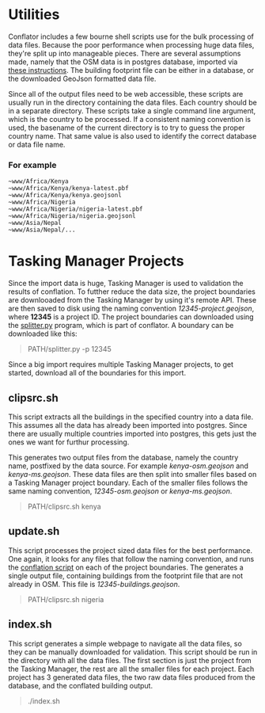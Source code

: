 # Utilities

Conflator includes a few bourne shell scripts use for the bulk
processing of data files. Because the poor performance when processing
huge data files, they're split up into manageable pieces. There are
several assumptions made, namely that the OSM data is in postgres
database, imported via [these instructions](conflation.md). The
building footprint file can be either in a database, or the downloaded
GeoJson formatted data file.

Since all of the output files need to be web accessible, these scripts
are usually run in the directory containing the data files. Each
country should be in a separate directory. These scripts take a single
command line argument, which is the country to be processed. If a
consistent naming convention is used, the basename of the current
directory is to try to guess the proper country name. That same value
is also used to identify the correct database or data file name.

### For example

	~www/Africa/Kenya
	~www/Africa/Kenya/kenya-latest.pbf
	~www/Africa/Kenya/kenya.geojsonl
	~www/Africa/Nigeria
	~www/Africa/Nigeria/nigeria-latest.pbf
	~www/Africa/Nigeria/nigeria.geojsonl
	~www/Asia/Nepal
	~www/Asia/Nepal/...

# Tasking Manager Projects

Since the import data is huge, Tasking Manager is used to validation
the results of conflation. To futther reduce the data size, the
project boundaries are downlooaded from the Tasking Manager by using
it's remote API. These are then saved to disk using the naming
convention *12345-project.geojson*, where **12345** is a project
ID. The project boundaries can downloaded using the
[splitter.py](splitter.md) program, which is part of conflator. A
boundary can be downloaded like this:

> PATH/splitter.py -p 12345

Since a big import requires multiple Tasking Manager projects, to get
started, download all of the boundaries for this import.

## clipsrc.sh

This script extracts all the buildings in the specified country into a
data file. This assumes all the data has already been imported into
postgres. Since there are usually multiple countries imported into
postgres, this gets just the ones we want for furthur processing. 

This generates two output files from the database, namely the country
name, postfixed by the data source. For example *kenya-osm.geojson*
and *kenya-ms.geojson*. These data files are then split into
smaller files based on a Tasking Manager project boundary. Each of the
smaller files follows the same naming convention, *12345-osm.geojson*
or *kenya-ms.geojson*.

> PATH/clipsrc.sh kenya

## update.sh

This script processes the project sized data files for the best
performance. One again, it looks for any files that follow the naming
convention, and runs the [conflation script](conflator.md) on each of
the project boundaries. The generates a single output file, containing
buildings from the footprint file that are not already in OSM. This
file is *12345-buildings.geojson*.

> PATH/clipsrc.sh nigeria

## index.sh

This script generates a simple webpage to navigate all the data files,
so they can be manually downloaded for validation. This script should
be run in the directory with all the data files. The first section is
just the project from the Tasking Manager, the rest are all the
smaller files for each project. Each project has 3 generated data
files, the two raw data files produced from the database, and the
conflated building output.

> ./index.sh
